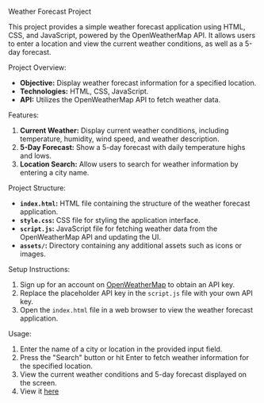  Weather Forecast Project

This project provides a simple weather forecast application using HTML, CSS, and JavaScript, powered by the OpenWeatherMap API. It allows users to enter a location and view the current weather conditions, as well as a 5-day forecast.

 Project Overview:
- **Objective:** Display weather forecast information for a specified location.
- **Technologies:** HTML, CSS, JavaScript.
- **API:** Utilizes the OpenWeatherMap API to fetch weather data.

 Features:
1. **Current Weather:** Display current weather conditions, including temperature, humidity, wind speed, and weather description.
2. **5-Day Forecast:** Show a 5-day forecast with daily temperature highs and lows.
3. **Location Search:** Allow users to search for weather information by entering a city name.

 Project Structure:
- **`index.html`:** HTML file containing the structure of the weather forecast application.
- **`style.css`:** CSS file for styling the application interface.
- **`script.js`:** JavaScript file for fetching weather data from the OpenWeatherMap API and updating the UI.
- **`assets/`:** Directory containing any additional assets such as icons or images.

 Setup Instructions:
1. Sign up for an account on [OpenWeatherMap](https://openweathermap.org/) to obtain an API key.
2. Replace the placeholder API key in the `script.js` file with your own API key.
3. Open the `index.html` file in a web browser to view the weather forecast application.

 Usage:
1. Enter the name of a city or location in the provided input field.
2. Press the "Search" button or hit Enter to fetch weather information for the specified location.
3. View the current weather conditions and 5-day forecast displayed on the screen.
4. View it [here](akulavinaysuresh.github.io/weatherapp)
